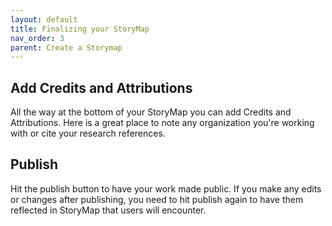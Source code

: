 ```yaml
---
layout: default
title: Finalizing your StoryMap
nav_order: 3
parent: Create a Storymap
---
```


## Add Credits and Attributions
All the way at the bottom of your StoryMap you can add Credits and Attributions. Here is a great place to note any organization you're working with or cite your research references.

## Publish 
Hit the publish button to have your work made public. If you make any edits or changes after publishing, you need to hit publish again to have them reflected in StoryMap that users will encounter.
